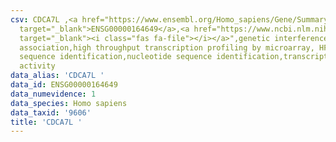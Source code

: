 ```yaml
---
csv: CDCA7L ,<a href="https://www.ensembl.org/Homo_sapiens/Gene/Summary?db=core;g=ENSG00000164649"
  target="_blank">ENSG00000164649</a>,<a href="https://www.ncbi.nlm.nih.gov/pubmed/28369544"
  target="_blank"><i class="fas fa-file"></i></a>",genetic interference,functional
  association,high throughput transcription profiling by microarray, HF73 cells,nucleotide
  sequence identification,nucleotide sequence identification,transcriptional regulation,up-regulates
  activity
data_alias: 'CDCA7L '
data_id: ENSG00000164649
data_numevidence: 1
data_species: Homo sapiens
data_taxid: '9606'
title: 'CDCA7L '
---
```

